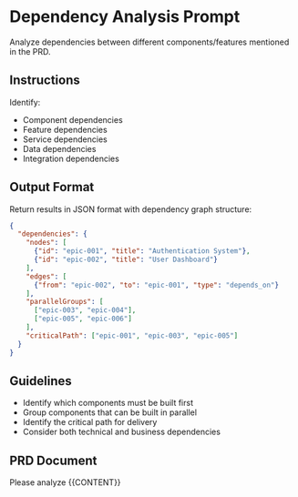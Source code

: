 # Dependency Analysis Prompt

Analyze dependencies between different components/features mentioned in the PRD.

## Instructions

Identify:
- Component dependencies
- Feature dependencies
- Service dependencies
- Data dependencies
- Integration dependencies

## Output Format

Return results in JSON format with dependency graph structure:

```json
{
  "dependencies": {
    "nodes": [
      {"id": "epic-001", "title": "Authentication System"},
      {"id": "epic-002", "title": "User Dashboard"}
    ],
    "edges": [
      {"from": "epic-002", "to": "epic-001", "type": "depends_on"}
    ],
    "parallelGroups": [
      ["epic-003", "epic-004"],
      ["epic-005", "epic-006"]
    ],
    "criticalPath": ["epic-001", "epic-003", "epic-005"]
  }
}
```

## Guidelines

- Identify which components must be built first
- Group components that can be built in parallel
- Identify the critical path for delivery
- Consider both technical and business dependencies

## PRD Document

Please analyze {{CONTENT}}